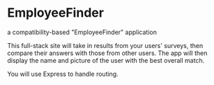 # EmployeeFinder
 a compatibility-based "EmployeeFinder" application

This full-stack site will take in results from your users' surveys, then compare their answers with those from other users. The app will then display the name and picture of the user with the best overall match. 

You will use Express to handle routing.
